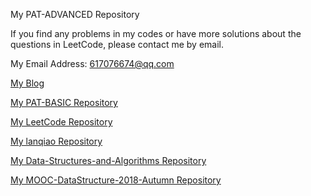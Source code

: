 My PAT-ADVANCED Repository

If you find any problems in my codes or have more solutions about the questions in LeetCode, please contact me by email.

My Email Address: 617076674@qq.com

[My Blog](https://blog.csdn.net/qq_41231926)

[My PAT-BASIC Repository](https://github.com/617076674/PAT-BASIC)

[My LeetCode Repository](https://github.com/617076674/LeetCode)

[My lanqiao Repository](https://github.com/617076674/lanqiao)

[My Data-Structures-and-Algorithms Repository](https://github.com/617076674/Data-Structures-and-Algorithms)

[My MOOC-DataStructure-2018-Autumn Repository](https://github.com/617076674/MOOC-DataStructure-2018-Autumn)
